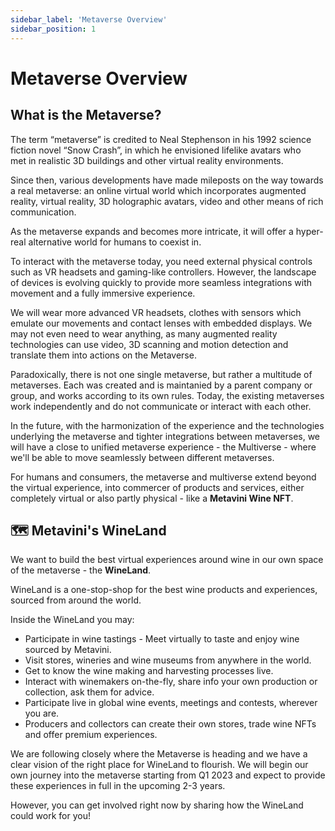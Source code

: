 ```yaml
---
sidebar_label: 'Metaverse Overview'
sidebar_position: 1
---
```


# Metaverse Overview

## What is the Metaverse?

The term “metaverse” is credited to Neal Stephenson in his 1992 science fiction novel “Snow Crash”, in which he envisioned lifelike avatars who met in realistic 3D buildings and other virtual reality environments.

Since then, various developments have made mileposts on the way towards a real metaverse: an online virtual world which incorporates augmented reality, virtual reality, 3D holographic avatars, video and other means of rich communication. 

As the metaverse expands and becomes more intricate, it will offer a hyper-real alternative world for humans to coexist in.

To interact with the metaverse today, you need external physical controls such as VR headsets and gaming-like controllers. However, the landscape of devices is evolving quickly to provide more seamless integrations with movement and a fully immersive experience.

We will wear more advanced VR headsets, clothes with sensors which emulate our movements and contact lenses with embedded displays. We may not even need to wear anything, as many augmented reality technologies can use video, 3D scanning and motion detection and translate them into actions on the Metaverse.

Paradoxically, there is not one single metaverse, but rather a multitude of metaverses. Each was created and is maintanied by a parent company or group, and works according to its own rules. Today, the existing metaverses work independently and do not communicate or interact with each other. 

In the future, with the harmonization of the experience and the technologies underlying the metaverse and tighter integrations between metaverses, we will have a close to unified metaverse experience - the Multiverse - where we'll be able to move seamlessly between different metaverses.

For humans and consumers, the metaverse and multiverse extend beyond the virtual experience, into commercer of products and services, either completely virtual or also partly physical - like a **Metavini Wine NFT**.
 

## 🗺 Metavini's WineLand

We want to build the best virtual experiences around wine in our own space of the metaverse - the **WineLand**.                

WineLand is a one-stop-shop for the best wine products and experiences, sourced from around the world.

Inside the WineLand you may:

- Participate in wine tastings - Meet virtually to taste and enjoy wine sourced by Metavini.
- Visit stores, wineries and wine museums from anywhere in the world.
- Get to know the wine making and harvesting processes live.
- Interact with winemakers on-the-fly, share info your own production or collection, ask them for advice.
- Participate live in global wine events, meetings and contests, wherever you are.
- Producers and collectors can create their own stores, trade wine NFTs and offer premium experiences.

We are following closely where the Metaverse is heading and we have a clear vision of the right place for WineLand to flourish. 
We will begin our own journey into the metaverse starting from Q1 2023 and expect to provide these experiences in full in the upcoming 2-3 years.

However, you can get involved right now by sharing how the WineLand could work for you!
